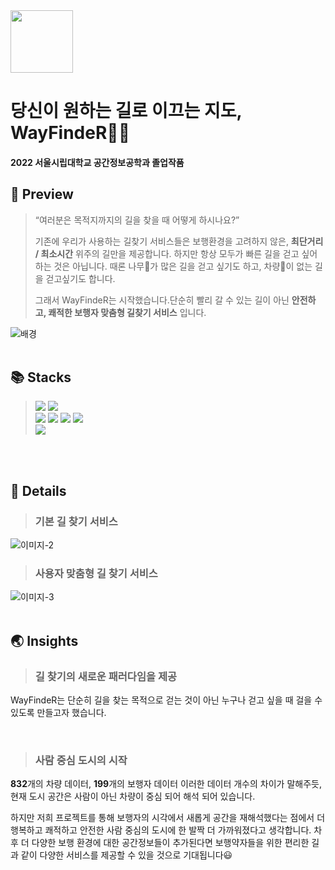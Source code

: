 <img src="https://user-images.githubusercontent.com/93391058/196096612-d7686e51-01db-43c1-bad1-8b4f399e0401.png" width="100" height="100"/>

# 당신이 원하는 길로 이끄는 지도, WayFindeR🏃‍♀️
#### 2022 서울시립대학교 공간정보공학과 졸업작품


## 👀 Preview
> “여러분은 목적지까지의 길을 찾을 때 어떻게 하시나요?”
>
>
> 기존에 우리가 사용하는 길찾기 서비스들은 보행환경을 고려하지 않은, **최단거리 / 최소시간** 위주의 길만을 제공합니다. 하지만 항상 모두가 빠른 길을 걷고 싶어하는 것은 아닙니다. 때론 나무🌳가 많은 길을 걷고 싶기도 하고, 차량🚗이 없는 길을 걷고싶기도 합니다.
> 
>
> 그래서 WayFindeR는 시작했습니다.단순히 빨리 갈 수 있는 길이 아닌 **안전하고, 쾌적한 보행자 맞춤형 길찾기 서비스** 입니다.

![배경](https://user-images.githubusercontent.com/93391058/196038184-22296898-f4d7-4e44-8e90-ca203ca0c104.png)
</br>
</br>

## 📚 Stacks
> <img src="https://img.shields.io/badge/Python-3776AB?style=for-the-badge&logo=Python&logoColor=white"> <img src="https://img.shields.io/badge/PostgreSQL-4169E1?style=for-the-badge&logo=PostgreSQL&logoColor=white"></br>
> <img src="https://img.shields.io/badge/JavaScript-F7DF1E?style=for-the-badge&logo=JavaScript&logoColor=black"> <img src="https://img.shields.io/badge/HTML5-E34F26?style=for-the-badge&logo=HTML5&logoColor=white"> <img src="https://img.shields.io/badge/CSS3-1572B6?style=for-the-badge&logo=CSS3&logoColor=white"> <img src="https://img.shields.io/badge/jQuery-0769AD?style=for-the-badge&logo=jQuery&logoColor=white"></br>
> <img src="https://img.shields.io/badge/Node.js-339933?style=for-the-badge&logo=Node.js&logoColor=white">
</br>
</br>

## 🚀 Details
> ### **기본 길 찾기 서비스** </br>
![이미지-2](https://user-images.githubusercontent.com/93391058/196038997-aba276f3-4c42-4a08-b056-2a7efdda5674.png)
</br>

> ### **사용자 맞춤형 길 찾기 서비스** </br>
![이미지-3](https://user-images.githubusercontent.com/93391058/196039006-d7817eac-1ad2-46bf-ac0b-187b99ab9e0e.png)
</br>
</br>

## 🌏 Insights
> ### **길 찾기의 새로운 패러다임을 제공**  
WayFindeR는 단순히 길을 찾는 목적으로 걷는 것이 아닌 누구나 걷고 싶을 때 걸을 수 있도록 만들고자 했습니다.

</br>

> ### **사람 중심 도시의 시작**
**832**개의 차량 데이터, **199**개의 보행자 데이터
이러한 데이터 개수의 차이가 말해주듯, 현재 도시 공간은 사람이 아닌 차량이 중심 되어 해석 되어 있습니다. 

하지만 저희 프로젝트를 통해 보행자의 시각에서 새롭게 공간을 재해석했다는 점에서 더 행복하고 쾌적하고 안전한 사람 중심의 도시에 한 발짝 더 가까워졌다고 생각합니다. 
차후 더 다양한 보행 환경에 대한 공간정보들이 추가된다면 보행약자들을 위한 편리한 길과 같이 다양한 서비스를 제공할 수 있을 것으로 기대됩니다😃
